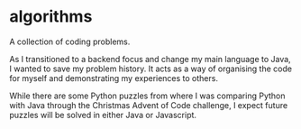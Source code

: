 # algorithms
A collection of coding problems.

As I transitioned to a backend focus and change my main language to Java, I wanted to save my problem history.
It acts as a way of organising the code for myself and demonstrating my experiences to others.

While there are some Python puzzles from where I was comparing Python with Java through the Christmas Advent of Code challenge, I expect future puzzles will be solved in either Java or Javascript.

